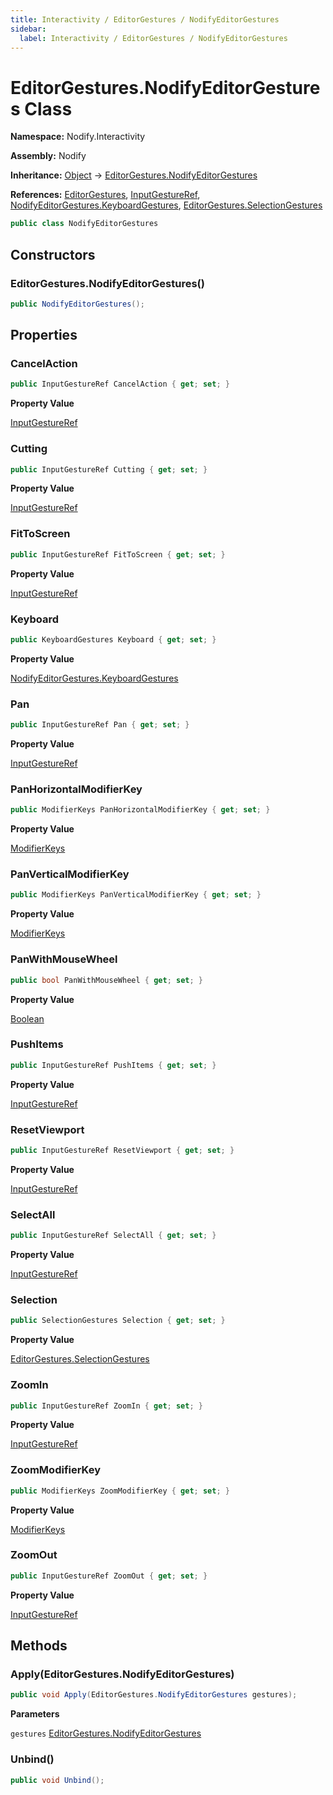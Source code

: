 ```yaml
---
title: Interactivity / EditorGestures / NodifyEditorGestures
sidebar:
  label: Interactivity / EditorGestures / NodifyEditorGestures
---
```


# EditorGestures.NodifyEditorGestures Class  
  
**Namespace:** Nodify.Interactivity  
  
**Assembly:** Nodify  
  
**Inheritance:** [Object](https://docs.microsoft.com/en-us/dotnet/api/System.Object) → [EditorGestures.NodifyEditorGestures](Nodify_Interactivity_EditorGestures_NodifyEditorGestures)  
  
**References:** [EditorGestures](Nodify_Interactivity_EditorGestures), [InputGestureRef](Nodify_Interactivity_InputGestureRef), [NodifyEditorGestures.KeyboardGestures](Nodify_Interactivity_NodifyEditorGestures_KeyboardGestures), [EditorGestures.SelectionGestures](Nodify_Interactivity_EditorGestures_SelectionGestures)  
  
```csharp  
public class NodifyEditorGestures  
```  
  
## Constructors  
  
### EditorGestures.NodifyEditorGestures()  
  
```csharp  
public NodifyEditorGestures();  
```  
  
## Properties  
  
### CancelAction  
  
```csharp  
public InputGestureRef CancelAction { get; set; }  
```  
  
**Property Value**  
  
[InputGestureRef](Nodify_Interactivity_InputGestureRef)  
  
### Cutting  
  
```csharp  
public InputGestureRef Cutting { get; set; }  
```  
  
**Property Value**  
  
[InputGestureRef](Nodify_Interactivity_InputGestureRef)  
  
### FitToScreen  
  
```csharp  
public InputGestureRef FitToScreen { get; set; }  
```  
  
**Property Value**  
  
[InputGestureRef](Nodify_Interactivity_InputGestureRef)  
  
### Keyboard  
  
```csharp  
public KeyboardGestures Keyboard { get; set; }  
```  
  
**Property Value**  
  
[NodifyEditorGestures.KeyboardGestures](Nodify_Interactivity_NodifyEditorGestures_KeyboardGestures)  
  
### Pan  
  
```csharp  
public InputGestureRef Pan { get; set; }  
```  
  
**Property Value**  
  
[InputGestureRef](Nodify_Interactivity_InputGestureRef)  
  
### PanHorizontalModifierKey  
  
```csharp  
public ModifierKeys PanHorizontalModifierKey { get; set; }  
```  
  
**Property Value**  
  
[ModifierKeys](https://docs.microsoft.com/en-us/dotnet/api/System.Windows.Input.ModifierKeys)  
  
### PanVerticalModifierKey  
  
```csharp  
public ModifierKeys PanVerticalModifierKey { get; set; }  
```  
  
**Property Value**  
  
[ModifierKeys](https://docs.microsoft.com/en-us/dotnet/api/System.Windows.Input.ModifierKeys)  
  
### PanWithMouseWheel  
  
```csharp  
public bool PanWithMouseWheel { get; set; }  
```  
  
**Property Value**  
  
[Boolean](https://docs.microsoft.com/en-us/dotnet/api/System.Boolean)  
  
### PushItems  
  
```csharp  
public InputGestureRef PushItems { get; set; }  
```  
  
**Property Value**  
  
[InputGestureRef](Nodify_Interactivity_InputGestureRef)  
  
### ResetViewport  
  
```csharp  
public InputGestureRef ResetViewport { get; set; }  
```  
  
**Property Value**  
  
[InputGestureRef](Nodify_Interactivity_InputGestureRef)  
  
### SelectAll  
  
```csharp  
public InputGestureRef SelectAll { get; set; }  
```  
  
**Property Value**  
  
[InputGestureRef](Nodify_Interactivity_InputGestureRef)  
  
### Selection  
  
```csharp  
public SelectionGestures Selection { get; set; }  
```  
  
**Property Value**  
  
[EditorGestures.SelectionGestures](Nodify_Interactivity_EditorGestures_SelectionGestures)  
  
### ZoomIn  
  
```csharp  
public InputGestureRef ZoomIn { get; set; }  
```  
  
**Property Value**  
  
[InputGestureRef](Nodify_Interactivity_InputGestureRef)  
  
### ZoomModifierKey  
  
```csharp  
public ModifierKeys ZoomModifierKey { get; set; }  
```  
  
**Property Value**  
  
[ModifierKeys](https://docs.microsoft.com/en-us/dotnet/api/System.Windows.Input.ModifierKeys)  
  
### ZoomOut  
  
```csharp  
public InputGestureRef ZoomOut { get; set; }  
```  
  
**Property Value**  
  
[InputGestureRef](Nodify_Interactivity_InputGestureRef)  
  
## Methods  
  
### Apply(EditorGestures.NodifyEditorGestures)  
  
```csharp  
public void Apply(EditorGestures.NodifyEditorGestures gestures);  
```  
  
**Parameters**  
  
`gestures` [EditorGestures.NodifyEditorGestures](Nodify_Interactivity_EditorGestures_NodifyEditorGestures)  
  
### Unbind()  
  
```csharp  
public void Unbind();  
```  
  

